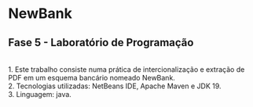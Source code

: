 # NewBank
## Fase 5 - Laboratório de Programação 

<br>1. Este trabalho consiste numa prática de intercionalização e extração de PDF em um esquema bancário nomeado NewBank.
<br>2. Tecnologias utilizadas: NetBeans IDE, Apache Maven e JDK 19.
<br>3. Linguagem: java.
